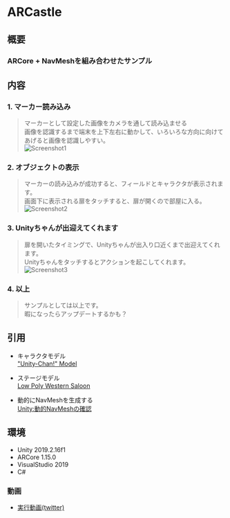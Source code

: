 # ARCastle  

## 概要  
### ARCore + NavMeshを組み合わせたサンプル

## 内容  
### 1. マーカー読み込み  
> マーカーとして設定した画像をカメラを通して読み込ませる  
> 画像を認識するまで端末を上下左右に動かして、いろいろな方向に向けてあげると画像を認識しやすい。  
![Screenshot1](https://user-images.githubusercontent.com/17695962/76208163-7778f200-6242-11ea-863c-4d2537b20ef4.PNG)  
  
### 2. オブジェクトの表示  
> マーカーの読み込みが成功すると、フィールドとキャラクタが表示されます。  
> 画面下に表示される扉をタッチすると、扉が開くので部屋に入る。  
![Screenshot2](https://user-images.githubusercontent.com/17695962/76208291-be66e780-6242-11ea-9456-66d093e22144.PNG)  
  
### 3. Unityちゃんが出迎えてくれます  
> 扉を開いたタイミングで、Unityちゃんが出入り口近くまで出迎えてくれます。  
> Unityちゃんをタッチするとアクションを起こしてくれます。  
![Screenshot3](https://user-images.githubusercontent.com/17695962/76208296-c030ab00-6242-11ea-9658-3e689a13990d.PNG)  
  
### 4. 以上  
> サンプルとしては以上です。  
> 暇になったらアップデートするかも？  
  
## 引用  
- キャラクタモデル  
["Unity-Chan!" Model](https://assetstore.unity.com/packages/3d/characters/unity-chan-model-18705)  

- ステージモデル  
[Low Poly Western Saloon](https://assetstore.unity.com/packages/3d/environments/low-poly-western-saloon-85578)  

- 動的にNavMeshを生成する  
[Unity:動的NavMeshの確認](https://simplestar-tech.hatenablog.com/entry/2019/01/05/193136)  

## 環境  
- Unity 2019.2.16f1
- ARCore 1.15.0
- VisualStudio 2019
- C#
  
### 動画  
- [実行動画(twitter)](https://twitter.com/RerykA99/status/1236980703184613376)  
